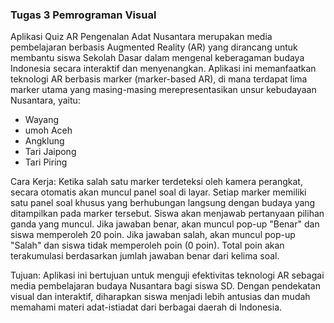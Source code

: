 ### Tugas 3 Pemrograman Visual 

Aplikasi Quiz AR Pengenalan Adat Nusantara merupakan media pembelajaran berbasis Augmented Reality (AR) yang dirancang untuk membantu siswa Sekolah Dasar dalam mengenal keberagaman budaya Indonesia secara interaktif dan menyenangkan. Aplikasi ini memanfaatkan teknologi AR berbasis marker (marker-based AR), di mana terdapat lima marker utama yang masing-masing merepresentasikan unsur kebudayaan Nusantara, yaitu:

- Wayang
- umoh Aceh
- Angklung
- Tari Jaipong
- Tari Piring

Cara Kerja:
Ketika salah satu marker terdeteksi oleh kamera perangkat, secara otomatis akan muncul panel soal di layar.
Setiap marker memiliki satu panel soal khusus yang berhubungan langsung dengan budaya yang ditampilkan pada marker tersebut.
Siswa akan menjawab pertanyaan pilihan ganda yang muncul.
Jika jawaban benar, akan muncul pop-up "Benar" dan siswa memperoleh 20 poin.
Jika jawaban salah, akan muncul pop-up "Salah" dan siswa tidak memperoleh poin (0 poin).
Total poin akan terakumulasi berdasarkan jumlah jawaban benar dari kelima soal.

Tujuan:
Aplikasi ini bertujuan untuk menguji efektivitas teknologi AR sebagai media pembelajaran budaya Nusantara bagi siswa SD. Dengan pendekatan visual dan interaktif, diharapkan siswa menjadi lebih antusias dan mudah memahami materi adat-istiadat dari berbagai daerah di Indonesia.
